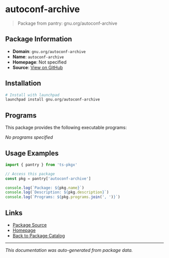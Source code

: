 # autoconf-archive

> Package from pantry: gnu.org/autoconf-archive

## Package Information

- **Domain**: `gnu.org/autoconf-archive`
- **Name**: `autoconf-archive`
- **Homepage**: Not specified
- **Source**: [View on GitHub](https://github.com/pkgxdev/pantry/tree/main/projects/gnu.org/autoconf-archive/package.yml)

## Installation

```bash
# Install with launchpad
launchpad install gnu.org/autoconf-archive
```

## Programs

This package provides the following executable programs:

*No programs specified*

## Usage Examples

```typescript
import { pantry } from 'ts-pkgx'

// Access this package
const pkg = pantry['autoconf-archive']

console.log(`Package: ${pkg.name}`)
console.log(`Description: ${pkg.description}`)
console.log(`Programs: ${pkg.programs.join(', ')}`)
```

## Links

- [Package Source](https://github.com/pkgxdev/pantry/tree/main/projects/gnu.org/autoconf-archive/package.yml)
- [Homepage](#)
- [Back to Package Catalog](../../../package-catalog.md)

---

*This documentation was auto-generated from package data.*
